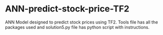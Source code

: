 # ANN-predict-stock-price-TF2
ANN Model designed to predict stock prices using TF2. Tools file has all the packages used and solution5.py file has python script with instructions. 
